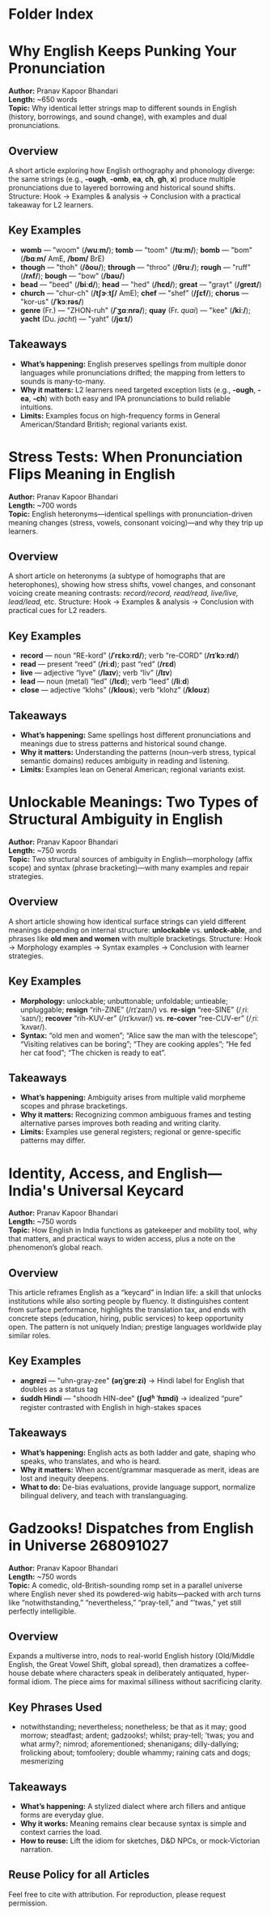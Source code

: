 # Folder Index

# Why English Keeps Punking Your Pronunciation

**Author:** Pranav Kapoor Bhandari  
**Length:** ~650 words  
**Topic:** Why identical letter strings map to different sounds in English (history, borrowings, and sound change), with examples and dual pronunciations.

## Overview
A short article exploring how English orthography and phonology diverge: the same strings (e.g., **-ough**, **-omb**, **ea**, **ch**, **gh**, **x**) produce multiple pronunciations due to layered borrowing and historical sound shifts. Structure: Hook → Examples & analysis → Conclusion with a practical takeaway for L2 learners.

## Key Examples
- **womb** — "woom" (**/wuːm/**); **tomb** — "toom" (**/tuːm/**); **bomb** — "bom" (**/bɑːm/** AmE, **/bɒm/** BrE)  
- **though** — "thoh" (**/ðoʊ/**); **through** — "throo" (**/θruː/**); **rough** — "ruff" (**/rʌf/**); **bough** — "bow" (**/baʊ/**)  
- **bead** — "beed" (**/biːd/**); **head** — "hed" (**/hɛd/**); **great** — "grayt" (**/ɡreɪt/**)  
- **church** — "chur-ch" (**/tʃɝːtʃ/** AmE); **chef** — "shef" (**/ʃɛf/**); **chorus** — "kor-us" (**/ˈkɔːrəs/**)  
- **genre** (Fr.) — "ZHON-ruh" (**/ˈʒɑːnrə/**); **quay** (Fr. *quai*) — "kee" (**/kiː/**); **yacht** (Du. *jacht*) — "yaht" (**/jɑːt/**)

## Takeaways
- **What’s happening:** English preserves spellings from multiple donor languages while pronunciations drifted; the mapping from letters to sounds is many-to-many.  
- **Why it matters:** L2 learners need targeted exception lists (e.g., **-ough**, **-ea**, **-ch**) with both easy and IPA pronunciations to build reliable intuitions.  
- **Limits:** Examples focus on high-frequency forms in General American/Standard British; regional variants exist. <br>


# Stress Tests: When Pronunciation Flips Meaning in English

**Author:** Pranav Kapoor Bhandari  
**Length:** ~700 words  
**Topic:** English heteronyms—identical spellings with pronunciation-driven meaning changes (stress, vowels, consonant voicing)—and why they trip up learners.

## Overview
A short article on heteronyms (a subtype of homographs that are heterophones), showing how stress shifts, vowel changes, and consonant voicing create meaning contrasts: *record/record, read/read, live/live, lead/lead,* etc. Structure: Hook → Examples & analysis → Conclusion with practical cues for L2 readers.

## Key Examples
- **record** — noun “RE-kord” (**/ˈrɛkɔːrd/**); verb “re-CORD” (**/rɪˈkɔːrd/**)  
- **read** — present “reed” (**/riːd**); past “red” (**/rɛd**)  
- **live** — adjective “lyve” (**/laɪv**); verb “liv” (**/lɪv**)  
- **lead** — noun (metal) “led” (**/lɛd**); verb “leed” (**/liːd**)  
- **close** — adjective “klohs” (**/kloʊs**); verb “klohz” (**/kloʊz**)

## Takeaways
- **What’s happening:** Same spellings host different pronunciations and meanings due to stress patterns and historical sound change.  
- **Why it matters:** Understanding the patterns (noun–verb stress, typical semantic domains) reduces ambiguity in reading and listening.  
- **Limits:** Examples lean on General American; regional variants exist.


# Unlockable Meanings: Two Types of Structural Ambiguity in English <br>

**Author:** Pranav Kapoor Bhandari  
**Length:** ~750 words  
**Topic:** Two structural sources of ambiguity in English—morphology (affix scope) and syntax (phrase bracketing)—with many examples and repair strategies.

## Overview
A short article showing how identical surface strings can yield different meanings depending on internal structure: **unlockable** vs. **unlock-able**, and phrases like **old men and women** with multiple bracketings. Structure: Hook → Morphology examples → Syntax examples → Conclusion with learner strategies.

## Key Examples
- **Morphology:** unlockable; unbuttonable; unfoldable; untieable; unpluggable; **resign** “rih-ZINE” (/rɪˈzaɪn/) vs. **re-sign** “ree-SINE” (/ˌriːˈsaɪn/); **recover** “rih-KUV-er” (/rɪˈkʌvər/) vs. **re-cover** “ree-CUV-er” (/ˌriːˈkʌvər/).  
- **Syntax:** “old men and women”; “Alice saw the man with the telescope”; “Visiting relatives can be boring”; “They are cooking apples”; “He fed her cat food”; “The chicken is ready to eat”.

## Takeaways
- **What’s happening:** Ambiguity arises from multiple valid morpheme scopes and phrase bracketings.  
- **Why it matters:** Recognizing common ambiguous frames and testing alternative parses improves both reading and writing clarity.  
- **Limits:** Examples use general registers; regional or genre-specific patterns may differ.



# Identity, Access, and English—India's Universal Keycard

**Author:** Pranav Kapoor Bhandari  
**Length:** ~750 words  
**Topic:** How English in India functions as gatekeeper and mobility tool, why that matters, and practical ways to widen access, plus a note on the phenomenon’s global reach.

## Overview
This article reframes English as a “keycard” in Indian life: a skill that unlocks institutions while also sorting people by fluency. It distinguishes content from surface performance, highlights the translation tax, and ends with concrete steps (education, hiring, public services) to keep opportunity open. The pattern is not uniquely Indian; prestige languages worldwide play similar roles.

## Key Examples
- **angrezī** — "uhn-gray-zee" **(əŋˈɡreːzi)** → Hindi label for English that doubles as a status tag  
- **śuddh Hindi** — "shoodh HIN-dee" **(ʃʊd̪ʱ ˈɦɪndi)** → idealized “pure” register contrasted with English in high-stakes spaces

## Takeaways
- **What’s happening:** English acts as both ladder and gate, shaping who speaks, who translates, and who is heard.  
- **Why it matters:** When accent/grammar masquerade as merit, ideas are lost and inequity deepens.  
- **What to do:** De-bias evaluations, provide language support, normalize bilingual delivery, and teach with translanguaging.


# Gadzooks! Dispatches from English in Universe 268091027

**Author:** Pranav Kapoor Bhandari  
**Length:** ~750 words  
**Topic:** A comedic, old-British-sounding romp set in a parallel universe where English never shed its powdered-wig habits—packed with arch turns like “notwithstanding,” “nevertheless,” “pray-tell,” and “’twas,” yet still perfectly intelligible.

## Overview
Expands a multiverse intro, nods to real-world English history (Old/Middle English, the Great Vowel Shift, global spread), then dramatizes a coffee-house debate where characters speak in deliberately antiquated, hyper-formal idiom. The piece aims for maximal silliness without sacrificing clarity.

## Key Phrases Used
- notwithstanding; nevertheless; nonetheless; be that as it may; good morrow; steadfast; ardent; gadzooks!; whilst; pray-tell; ’twas; you and what army?; nimrod; aforementioned; shenanigans; dilly-dallying; frolicking about; tomfoolery; double whammy; raining cats and dogs; mesmerizing

## Takeaways
- **What’s happening:** A stylized dialect where arch fillers and antique forms are everyday glue.  
- **Why it works:** Meaning remains clear because syntax is simple and context carries the load.  
- **How to reuse:** Lift the idiom for sketches, D&D NPCs, or mock-Victorian narration.

## Reuse Policy for all Articles
Feel free to cite with attribution. For reproduction, please request permission.




